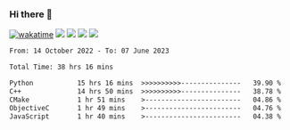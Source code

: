 ### Hi there 👋
[![wakatime](https://wakatime.com/badge/user/368879df-dc38-4b1a-86c4-8a2054a0e074.svg)](https://wakatime.com/@368879df-dc38-4b1a-86c4-8a2054a0e074)
<img src="https://img.shields.io/badge/Windows-0078D6?style=flat&logo=Windows&logoColor=white">
<img src="https://img.shields.io/badge/IntelliJ_IDEA-000000.svg?style=flat&logo=IntelliJ-IDEA&logoColor=white">
<img src="https://img.shields.io/badge/Visual_Studio_Code-007ACC?style=flat&logo=Visual-Studio-Code&logoColor=white">
<img src="https://img.shields.io/badge/Discord-5865F2?label=kano%233578&style=flat&logo=discord&logoColor=white">
<br>


<!--START_SECTION:waka-->

```txt
From: 14 October 2022 - To: 07 June 2023

Total Time: 38 hrs 16 mins

Python           15 hrs 16 mins  >>>>>>>>>>---------------   39.90 %
C++              14 hrs 50 mins  >>>>>>>>>>---------------   38.78 %
CMake            1 hr 51 mins    >------------------------   04.86 %
ObjectiveC       1 hr 49 mins    >------------------------   04.76 %
JavaScript       1 hr 40 mins    >------------------------   04.38 %
```

<!--END_SECTION:waka-->
